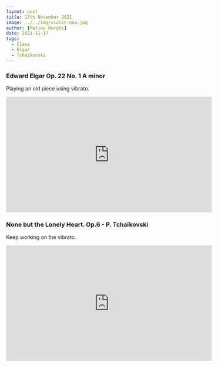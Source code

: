 ```yaml
---
layout: post
title: 17th November 2021
image: ../../img/violin-nov.jpg
author: [Matias Borghi]
date: 2021-11-17
tags:
  - Class
  - Elgar
  - Tchaïkovski
---
```


### Edward Elgar Op. 22 No. 1 A minor

Playing an old piece using vibrato.

<iframe width="560" height="315" src="https://www.youtube.com/embed/PWpbyEM5Spk" title="YouTube video player" frameborder="0" allow="accelerometer; autoplay; clipboard-write; encrypted-media; gyroscope; picture-in-picture" allowfullscreen></iframe>

### None but the Lonely Heart. Op.6 - P. Tchaïkovski

Keep working on the vibrato.

<iframe width="560" height="315" src="https://www.youtube.com/embed/7ST4rsu5q78" title="YouTube video player" frameborder="0" allow="accelerometer; autoplay; clipboard-write; encrypted-media; gyroscope; picture-in-picture" allowfullscreen></iframe>